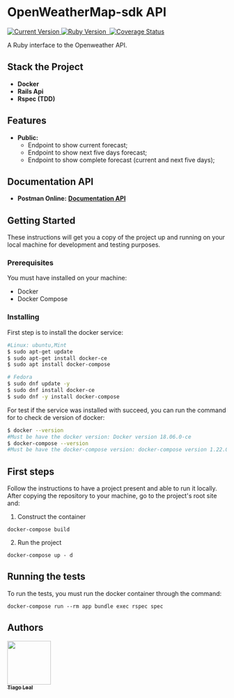 # OpenWeatherMap-sdk API

<p>
  <a href="https://github.com/tiagoleal/twitter-openweathermap">
    <img alt="Current Version" src="https://img.shields.io/badge/version-1.0.0 -blue.svg">
  </a>
  <a href="https://ruby-doc.org/core-2.7.1/">
    <img alt="Ruby Version" src="https://img.shields.io/badge/Ruby-2.7.1 -brightgreen.svg" target="_blank">
  </a>
  <a href="https://guides.rubyonrails.org/6_0_release_notes.html">
    <img alt="" src="https://img.shields.io/badge/Rails- 6.0-blue.svg" target="_blank">
  </a>
<a href='https://coveralls.io/github/tiagoleal/twitter-openweathermap?branch=master'><img src='https://coveralls.io/repos/github/tiagoleal/twitter-openweathermap/badge.svg?branch=master' alt='Coverage Status' /></a>

</p>

A Ruby interface to the Openweather API.

## Stack the Project

- **Docker**
- **Rails Api**
- **Rspec (TDD)**

## Features

- **Public:**
  - Endpoint to show current forecast;
  - Endpoint to show next five days forecast;
  - Endpoint to show complete forecast (current and next five days);

## Documentation API

- **Postman Online:** [<b>Documentation API</b>](https://documenter.getpostman.com/view/7576524/TVzViwDX)

## Getting Started

These instructions will get you a copy of the project up and running on your local machine for development and testing purposes.

### Prerequisites

You must have installed on your machine:

- Docker
- Docker Compose

### Installing

First step is to install the docker service:

```bash
#Linux: ubuntu,Mint
$ sudo apt-get update
$ sudo apt-get install docker-ce
$ sudo apt install docker-compose

# Fedora
$ sudo dnf update -y
$ sudo dnf install docker-ce
$ sudo dnf -y install docker-compose
```

For test if the service was installed with succeed, you can run the command for to check de version of docker:

```bash
$ docker --version
#Must be have the docker version: Docker version 18.06.0-ce
$ docker-compose --version
#Must be have the docker-compose version: docker-compose version 1.22.0
```

## First steps

Follow the instructions to have a project present and able to run it locally.
After copying the repository to your machine, go to the project's root site and:

1.  Construct the container

```
docker-compose build
```

2.  Run the project

```
docker-compose up - d
```

## Running the tests

To run the tests, you must run the docker container through the command:

```
docker-compose run --rm app bundle exec rspec spec
```

## Authors

<!-- ALL-CONTRIBUTORS-LIST:START - Do not remove or modify this section -->
<!-- prettier-ignore -->
[<img src="https://avatars1.githubusercontent.com/u/5727529?s=460&v=4" width="100px;"/><br /><sub><b>Tiago Leal</b></sub>](https://github.com/tiagoleal)<br />
